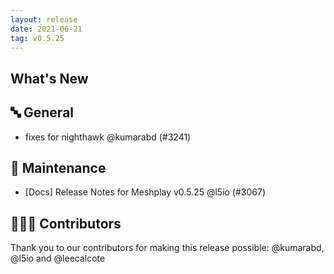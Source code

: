 ```yaml
---
layout: release
date: 2021-06-21
tag: v0.5.25
---
```


## What's New
## 🔤 General
- fixes for nighthawk @kumarabd (#3241)

## 🧰 Maintenance

- [Docs] Release Notes for Meshplay v0.5.25 @l5io (#3067)


## 👨🏽‍💻 Contributors

Thank you to our contributors for making this release possible:
@kumarabd, @l5io and @leecalcote
